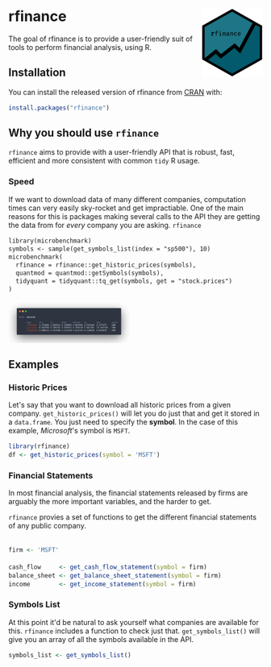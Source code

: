 
# rfinance <img src="man/figures/logo.png" align="right" width="120" />

<!-- badges: start -->
<!-- badges: end -->

The goal of rfinance is to provide a user-friendly suit of tools to perform financial analysis, using R.

## Installation

You can install the released version of rfinance from [CRAN](https://CRAN.R-project.org) with:

``` r
install.packages("rfinance")
```


## Why you should use `rfinance`

`rfinance` aims to provide with a user-friendly API that is robust, fast, efficient and more consistent with common `tidy` R usage.

### Speed

If we want to download data of many different companies, computation times can very easily sky-rocket and get impractiable. One of the main reasons for this is packages making several calls to the API they are getting the data from for _every_ company you are asking. `rfinance` 

```
library(microbenchmark)
symbols <- sample(get_symbols_list(index = "sp500"), 10)
microbenchmark(
  rfinance = rfinance::get_historic_prices(symbols),
  quantmod = quantmod::getSymbols(symbols),
  tidyquant = tidyquant::tq_get(symbols, get = "stock.prices")
)
```
<img src="man/figures/packages_microbenchmark.png" align="center" width="240" />



## Examples

### Historic Prices

Let's say that you want to download all historic prices from a given company. `get_historic_prices()` will let you do just that and get it stored in a `data.frame`. You just need to specify the **symbol**. In the case of this example, *Microsoft*'s symbol is `MSFT`.

``` r
library(rfinance)
df <- get_historic_prices(symbol = 'MSFT')
```

### Financial Statements

In most financial analysis, the financial statements released by firms are arguably the more important variables, and the harder to get.

`rfinance` provies a set of functions to get the different financial statements of any public company.

```r

firm <- 'MSFT'

cash_flow     <- get_cash_flow_statement(symbol = firm)
balance_sheet <- get_balance_sheet_statement(symbol = firm)
income        <- get_income_statement(symbol = firm)

```

### Symbols List

At this point it'd be natural to ask yourself what companies are available for this. `rfinance` includes a function to check just that. `get_symbols_list()` will give you an array of all the symbols available in the API.

```r
symbols_list <- get_symbols_list()
```

